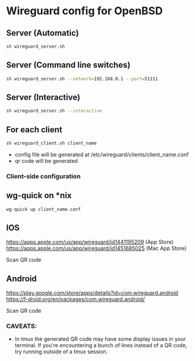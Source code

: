 # Wireguard config for OpenBSD

## Server (Automatic)
```sh
sh wireguard_server.sh
```

## Server (Command line switches)
```sh
sh wireguard_server.sh --network=192.168.0.1 --port=51111
```

## Server (Interactive)
```sh
sh wireguard_server.sh --interactive

```
## For each client
```sh
sh wireguard_client.sh client_name
```

- config file will be generated at /etc/wireguard/clients/client_name.conf
- qr code will be generated

### Client-side configuration 

## wg-quick on *nix
```sh
wg-quick up client_name.conf
```

## IOS
https://apps.apple.com/us/app/wireguard/id1441195209 (App Store)
https://apps.apple.com/us/app/wireguard/id1451685025 (Mac App Store)

Scan QR code


## Android
https://play.google.com/store/apps/details?id=com.wireguard.android
https://f-droid.org/en/packages/com.wireguard.android/

Scan QR code

### CAVEATS:

- In tmux the generated QR code may have some display issues in your terminal. If you're encountering a bunch of lines instead of a QR code, try running outside of a tmux session.
